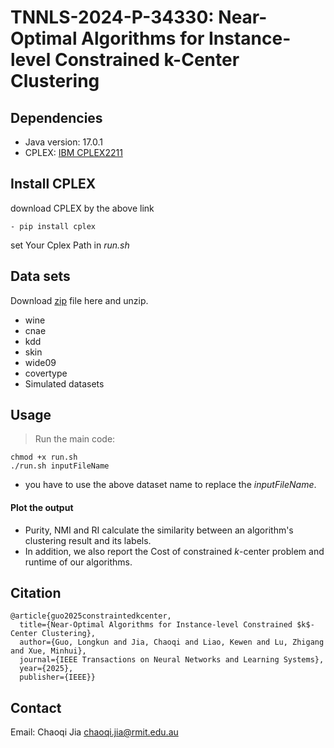 # TNNLS-2024-P-34330: Near-Optimal Algorithms for Instance-level Constrained k-Center Clustering 

  ## Dependencies
  - Java version: 17.0.1
  - CPLEX: [IBM CPLEX2211](https://www.ibm.com/products/ilog-cplex-optimization-studio)

   ## Install CPLEX
   download CPLEX by the above link
   
    - pip install cplex
   set Your Cplex Path in _run.sh_
  
  ## Data sets
  Download [zip](https://drive.google.com/drive/folders/1lA6-7GxS5VwpiBIqZAZ2tfHnIBkkwG9X) file here and unzip.
  - wine
  - cnae
  - kdd
  - skin
  - wide09
  - covertype
  - Simulated datasets

 ## Usage
 > Run the main code:

    chmod +x run.sh
    ./run.sh inputFileName

  - you have to use the above dataset name to replace the _inputFileName_.

  #### Plot the output

  -  Purity, NMI and RI calculate the similarity between an algorithm's clustering result and its labels.
  -  In addition, we also report the Cost of constrained $k$-center problem and runtime of our algorithms.

 ## Citation

    @article{guo2025constraintedkcenter,
      title={Near-Optimal Algorithms for Instance-level Constrained $k$-Center Clustering},
      author={Guo, Longkun and Jia, Chaoqi and Liao, Kewen and Lu, Zhigang and Xue, Minhui},
      journal={IEEE Transactions on Neural Networks and Learning Systems},
      year={2025},
      publisher={IEEE}}
 ## Contact
   Email: Chaoqi Jia [chaoqi.jia@rmit.edu.au](mailto:chaoqi.jia@rmit.edu.au)
